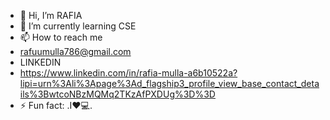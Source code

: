 - 👋 Hi, I’m RAFIA
- 🌱 I’m currently learning CSE
- 📫 How to reach me
- rafuumulla786@gmail.com
-  LINKEDIN
-  https://www.linkedin.com/in/rafia-mulla-a6b10522a?lipi=urn%3Ali%3Apage%3Ad_flagship3_profile_view_base_contact_details%3BwtcoNBzMQMq2TKzAfPXDUg%3D%3D
- ⚡ Fun fact: .I❤️💻.

<!---
rafu2030/rafu2030 is a ✨ special ✨ repository because its `README.md` (this file) appears on your GitHub profile.
You can click the Preview link to take a look at your changes.
--->
